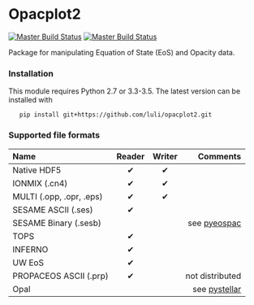# Opacplot2

[![Master Build Status](https://travis-ci.org/jtlaune/opacplot2.svg?branch=master)](https://travis-ci.org/jtlaune/opacplot2)
[![Master Build Status](https://travis-ci.org/jtlaune/opacplot2.svg?branch=develop)](https://travis-ci.org/jtlaune/opacplot2)


Package for manipulating Equation of State (EoS) and Opacity data.


### Installation 

   This module requires Python 2.7 or 3.3-3.5. The latest version can be installed with

       pip install git+https://github.com/luli/opacplot2.git


### Supported file formats

| Name                     | Reader   | Writer   | Comments  | 
|:------------------------ |:--------:|:--------:|----------:| 
| Native HDF5              | ✔        | ✔        |           | 
| IONMIX (.cn4)            | ✔        | ✔        |           | 
| MULTI (.opp, .opr, .eps) | ✔        | ✔        |           | 
| SESAME ASCII (.ses)      | ✔        |          |           | 
| SESAME Binary (.sesb)    |          |          | see [pyeospac](http://github.com/luli/pyeospac) | 
| TOPS                     | ✔        |          |           | 
| INFERNO                  | ✔        |          |           | 
| UW EoS                   | ✔        |          |           | 
| PROPACEOS ASCII (.prp)   | ✔        |          |  not distributed    | 
| Opal                     |          |          | see [pystellar](https://github.com/alexrudy/pystellar/blob/master/pystellar/opacity.py)   | 



